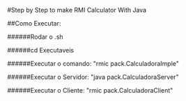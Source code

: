 #Step by Step to make RMI Calculator With Java

##Como Executar:


######Rodar o .sh

######cd Executaveis


######Executar o comando: "rmic pack.CalculadoraImple"

######Executar o Servidor: "java pack.CalculadoraServer"

######Executar o Cliente: "rmic pack.CalculadoraClient"





